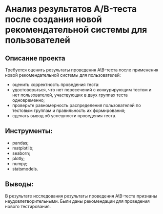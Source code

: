 # Анализ результатов A/B-теста после создания новой рекомендательной системы для пользователей

## Описание проекта

Требуется оценить результаты проведения A\B-теста после применения новой рекомендательной системы для пользователей:
- оценить корректность проведения теста:
- удостоверьться, что нет пересечений с конкурирующим тестом и нет пользователей, участвующих в двух группах теста одновременно;
- проверьте равномерность распределения пользователей по тестовым группам и правильность их формирования;
- сделать вывод об успешности проведения теста.

## Инструменты:
- pandas;
- matplotlib;
- seaborn;
- plotly;
- numpy;
- statsmodels.
## Выводы:
В результате исследования результаты проведения A\B-теста признаны неудовлетворительными. Были даны рекомендации для проведения нового тестирования.